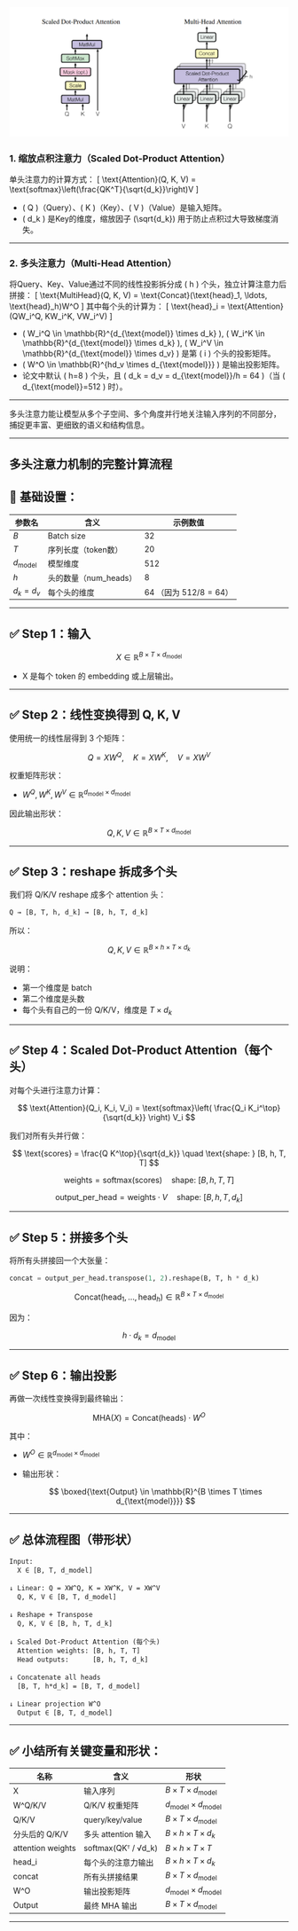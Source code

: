 ![alt text](image.png)

### 1. **缩放点积注意力（Scaled Dot-Product Attention）**
单头注意力的计算方式：
\[
\text{Attention}(Q, K, V) = \text{softmax}\left(\frac{QK^T}{\sqrt{d_k}}\right)V
\]
- \( Q \)（Query）、\( K \)（Key）、\( V \)（Value）是输入矩阵。
- \( d_k \) 是Key的维度，缩放因子 \(\sqrt{d_k}\) 用于防止点积过大导致梯度消失。

---

### 2. **多头注意力（Multi-Head Attention）**
将Query、Key、Value通过不同的线性投影拆分成 \( h \) 个头，独立计算注意力后拼接：
\[
\text{MultiHead}(Q, K, V) = \text{Concat}(\text{head}_1, \ldots, \text{head}_h)W^O
\]
其中每个头的计算为：
\[
\text{head}_i = \text{Attention}(QW_i^Q, KW_i^K, VW_i^V)
\]
- \( W_i^Q \in \mathbb{R}^{d_{\text{model}} \times d_k} \), \( W_i^K \in \mathbb{R}^{d_{\text{model}} \times d_k} \), \( W_i^V \in \mathbb{R}^{d_{\text{model}} \times d_v} \) 是第 \( i \) 个头的投影矩阵。
- \( W^O \in \mathbb{R}^{hd_v \times d_{\text{model}}} \) 是输出投影矩阵。
- 论文中默认 \( h=8 \) 个头，且 \( d_k = d_v = d_{\text{model}}/h = 64 \)（当 \( d_{\text{model}}=512 \) 时）。

---

多头注意力能让模型从多个子空间、多个角度并行地关注输入序列的不同部分，
捕捉更丰富、更细致的语义和结构信息。

---

## 多头注意力机制的**完整计算流程**



## 🧠 基础设置：

| 参数名                | 含义               | 示例数值                   |
| ------------------ | ---------------- | ---------------------- |
| $B$                | Batch size       | 32                     |
| $T$                | 序列长度（token数）     | 20                     |
| $d_{\text{model}}$ | 模型维度             | 512                    |
| $h$                | 头的数量（num\_heads） | 8                      |
| $d_k = d_v$        | 每个头的维度           | 64 （因为 $512 / 8 = 64$） |

---

## ✅ Step 1：输入

$$
X \in \mathbb{R}^{B \times T \times d_{\text{model}}}
$$

* X 是每个 token 的 embedding 或上层输出。

---

## ✅ Step 2：线性变换得到 Q, K, V

使用统一的线性层得到 3 个矩阵：

$$
Q = XW^Q,\quad K = XW^K,\quad V = XW^V
$$

权重矩阵形状：

* $W^Q, W^K, W^V \in \mathbb{R}^{d_{\text{model}} \times d_{\text{model}}}$

因此输出形状：

$$
Q, K, V \in \mathbb{R}^{B \times T \times d_{\text{model}}}
$$

---

## ✅ Step 3：reshape 拆成多个头

我们将 Q/K/V reshape 成多个 attention 头：

```python
Q → [B, T, h, d_k] → [B, h, T, d_k]
```

所以：

$$
Q, K, V \in \mathbb{R}^{B \times h \times T \times d_k}
$$

说明：

* 第一个维度是 batch
* 第二个维度是头数
* 每个头有自己的一份 Q/K/V，维度是 $T \times d_k$

---

## ✅ Step 4：Scaled Dot-Product Attention（每个头）

对每个头进行注意力计算：

$$
\text{Attention}(Q_i, K_i, V_i) = \text{softmax}\left( \frac{Q_i K_i^\top}{\sqrt{d_k}} \right) V_i
$$

我们对所有头并行做：

$$
\text{scores} = \frac{Q K^\top}{\sqrt{d_k}} \quad \text{shape: } [B, h, T, T]
$$

$$
\text{weights} = \text{softmax(scores)} \quad \text{shape: } [B, h, T, T]
$$

$$
\text{output\_per\_head} = \text{weights} \cdot V \quad \text{shape: } [B, h, T, d_k]
$$

---

## ✅ Step 5：拼接多个头

将所有头拼接回一个大张量：

```python
concat = output_per_head.transpose(1, 2).reshape(B, T, h * d_k)
```

$$
\text{Concat}(\text{head}_1, \dots, \text{head}_h) \in \mathbb{R}^{B \times T \times d_{\text{model}}}
$$

因为：

$$
h \cdot d_k = d_{\text{model}}
$$

---

## ✅ Step 6：输出投影

再做一次线性变换得到最终输出：

$$
\text{MHA}(X) = \text{Concat}(\text{heads}) \cdot W^O
$$

其中：

* $W^O \in \mathbb{R}^{d_{\text{model}} \times d_{\text{model}}}$
* 输出形状：

  $$
  \boxed{\text{Output} \in \mathbb{R}^{B \times T \times d_{\text{model}}}}
  $$

---

## ✅ 总体流程图（带形状）

```text
Input:
  X ∈ [B, T, d_model]

↓ Linear: Q = XW^Q, K = XW^K, V = XW^V
  Q, K, V ∈ [B, T, d_model]

↓ Reshape + Transpose
  Q, K, V ∈ [B, h, T, d_k]

↓ Scaled Dot-Product Attention (每个头)
  Attention weights: [B, h, T, T]
  Head outputs:      [B, h, T, d_k]

↓ Concatenate all heads
  [B, T, h*d_k] = [B, T, d_model]

↓ Linear projection W^O
  Output ∈ [B, T, d_model]
```

---

## ✅ 小结所有关键变量和形状：

| 名称                | 含义                   | 形状                                         |
| ----------------- | -------------------- | ------------------------------------------ |
| X                 | 输入序列                 | $B \times T \times d_{\text{model}}$       |
| W^Q/K/V           | Q/K/V 权重矩阵           | $d_{\text{model}} \times d_{\text{model}}$ |
| Q/K/V             | query/key/value      | $B \times T \times d_{\text{model}}$       |
| 分头后的 Q/K/V        | 多头 attention 输入      | $B \times h \times T \times d_k$           |
| attention weights | softmax(QKᵀ / √d\_k) | $B \times h \times T \times T$             |
| head\_i           | 每个头的注意力输出            | $B \times h \times T \times d_k$           |
| concat            | 所有头拼接结果              | $B \times T \times d_{\text{model}}$       |
| W^O               | 输出投影矩阵               | $d_{\text{model}} \times d_{\text{model}}$ |
| Output            | 最终 MHA 输出            | $B \times T \times d_{\text{model}}$       |

---

